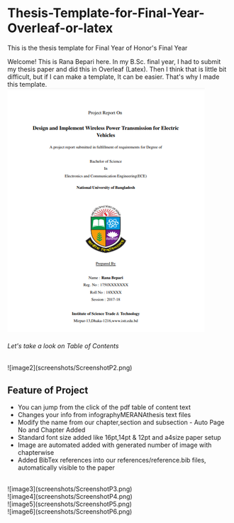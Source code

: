 # Thesis-Template-for-Final-Year-Overleaf-or-latex
This is the thesis template for Final Year of Honor's Final Year

Welcome! This is Rana Bepari here. In my B.Sc. final year, I had to submit my thesis paper and did this in Overleaf (Latex).
Then I think that is little bit difficult, but if I can make a template, It can be easier. That's why I made this template. <be>
![image1](screenshots/ScreenshotP1.png)
<br>
<h6>Let's take a look on Table of Contents</h6>
![image2](screenshots/ScreenshotP2.png)

<h2>Feature of Project</h2>
<ul>
  <li>You can jump from the click of the pdf table of content text</li>
  <li>Changes your info from infographyMERANAthesis text files</li>
  <li>Modify the name from our chapter,section and subsection - Auto Page No and Chapter Added</li>
  <li>Standard font size added like 16pt,14pt & 12pt and a4size paper setup</li>
  <li>Image are automated added with generated number of image with chapterwise</li>
  <li>Added BibTex references into our references/reference.bib files, automatically visible to the paper</li>
</ul>
<br>
![image3](screenshots/ScreenshotP3.png)
<br>
![image4](screenshots/ScreenshotP4.png)
<br>
![image5](screenshots/ScreenshotP5.png)
<br>
![image6](screenshots/ScreenshotP6.png)


